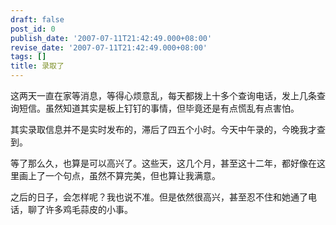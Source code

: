 ```yaml
---
draft: false
post_id: 0
publish_date: '2007-07-11T21:42:49.000+08:00'
revise_date: '2007-07-11T21:42:49.000+08:00'
tags: []
title: 录取了
---
```


这两天一直在家等消息，等得心烦意乱，每天都拨上十多个查询电话，发上几条查询短信。虽然知道其实是板上钉钉的事情，但毕竟还是有点慌乱有点害怕。

其实录取信息并不是实时发布的，滞后了四五个小时。今天中午录的，今晚我才查到。

等了那么久，也算是可以高兴了。这些天，这几个月，甚至这十二年，都好像在这里画上了一个句点，虽然不算完美，但也算让我满意。

之后的日子，会怎样呢？我也说不准。但是依然很高兴，甚至忍不住和她通了电话，聊了许多鸡毛蒜皮的小事。
